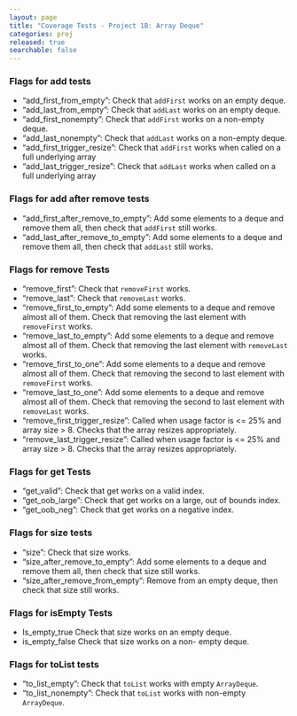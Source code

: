 ```yaml
---
layout: page
title: "Coverage Tests - Project 1B: Array Deque"
categories: proj
released: true
searchable: false
---
```


### Flags for add tests 
- “add_first_from_empty”: Check that `addFirst` works on an empty deque.
- “add_last_from_empty”: Check that `addLast` works on an empty deque.
- “add_first_nonempty”: Check that `addFirst` works on a non-empty deque.
- “add_last_nonempty”: Check that `addLast` works on a non-empty deque.
- “add_first_trigger_resize”: Check that `addFirst` works when called on a full underlying array
- “add_last_trigger_resize”: Check that `addLast` works when called on a full underlying array

### Flags for add after remove tests 
- “add_first_after_remove_to_empty”: Add some elements to a deque and remove them all, then check that `addFirst` still works.
- “add_last_after_remove_to_empty”: Add some elements to a deque and remove them all, then check that `addLast` still works.

### Flags for remove Tests
- “remove_first”: Check that `removeFirst` works.
- “remove_last”: Check that `removeLast` works.
- “remove_first_to_empty”: Add some elements to a deque and remove almost all of them. Check that removing the last element with `removeFirst` works.
- “remove_last_to_empty”: Add some elements to a deque and remove almost all of them. Check that removing the last element with `removeLast` works.
- “remove_first_to_one”: Add some elements to a deque and remove almost all of them. Check that removing the second to last element with `removeFirst` works.
- “remove_last_to_one”: Add some elements to a deque and remove almost all of them. Check that removing the second to last element with `removeLast` works.
- “remove_first_trigger_resize”: Called when usage factor is <= 25% and array size > 8. Checks that the array resizes appropriately. 
- “remove_last_trigger_resize”: Called when usage factor is <= 25% and array size > 8. Checks that the array resizes appropriately. 

### Flags for get Tests 
- “get_valid”: Check that get works on a valid index.
- “get_oob_large”: Check that get works on a large, out of bounds index.
- “get_oob_neg”: Check that get works on a negative index.

### Flags for size tests 
- “size”: Check that size works.
- “size_after_remove_to_empty”: Add some elements to a deque and remove them all, then check that size still works.
- “size_after_remove_from_empty”: Remove from an empty deque, then check that size still works.

### Flags for isEmpty Tests 
- Is_empty_true		Check that size works on an empty deque.
- is_empty_false	Check that size works on a non- empty deque.


### Flags for toList tests 
- “to_list_empty”: Check that `toList` works with empty `ArrayDeque`.
- “to_list_nonempty”: Check that `toList` works with non-empty `ArrayDeque`.

